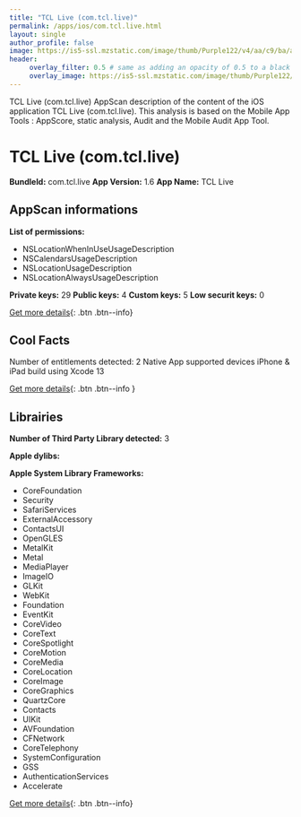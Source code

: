 ```yaml
---
title: "TCL Live (com.tcl.live)"
permalink: /apps/ios/com.tcl.live.html
layout: single
author_profile: false
image: https://is5-ssl.mzstatic.com/image/thumb/Purple122/v4/aa/c9/ba/aac9ba36-eaac-839d-ceb4-993b3232dd82/AppIcon-0-0-1x_U007emarketing-0-0-0-7-0-0-sRGB-0-0-0-GLES2_U002c0-512MB-85-220-0-0.png/512x512bb.jpg
header: 
     overlay_filter: 0.5 # same as adding an opacity of 0.5 to a black background
     overlay_image: https://is5-ssl.mzstatic.com/image/thumb/Purple122/v4/aa/c9/ba/aac9ba36-eaac-839d-ceb4-993b3232dd82/AppIcon-0-0-1x_U007emarketing-0-0-0-7-0-0-sRGB-0-0-0-GLES2_U002c0-512MB-85-220-0-0.png/512x512bb.jpg
---
```

TCL Live (com.tcl.live) AppScan description of the content of the iOS application TCL Live (com.tcl.live). This analysis is based on the Mobile App Tools : AppScore, static analysis, Audit and the Mobile Audit App Tool.

# TCL Live (com.tcl.live)

**BundleId:** com.tcl.live
**App Version:** 1.6
**App Name:** TCL Live


## AppScan informations 

**List of permissions:** 
- NSLocationWhenInUseUsageDescription
- NSCalendarsUsageDescription
- NSLocationUsageDescription
- NSLocationAlwaysUsageDescription
  
  
**Private keys:** 29
**Public keys:** 4
**Custom keys:** 5
**Low securit keys:** 0
  
[Get more details](/pricing.html){: .btn .btn--info}

## Cool Facts

Number of entitlements detected: 2
Native App
supported devices iPhone & iPad
build using Xcode 13
  
[Get more details](/pricing.html){: .btn .btn--info }

## Librairies 
**Number of Third Party Library detected:** 3


**Apple dylibs:**


**Apple System Library Frameworks:**
- CoreFoundation
- Security
- SafariServices
- ExternalAccessory
- ContactsUI
- OpenGLES
- MetalKit
- Metal
- MediaPlayer
- ImageIO
- GLKit
- WebKit
- Foundation
- EventKit
- CoreVideo
- CoreText
- CoreSpotlight
- CoreMotion
- CoreMedia
- CoreLocation
- CoreImage
- CoreGraphics
- QuartzCore
- Contacts
- UIKit
- AVFoundation
- CFNetwork
- CoreTelephony
- SystemConfiguration
- GSS
- AuthenticationServices
- Accelerate


  
[Get more details](/pricing.html){: .btn .btn--info}

